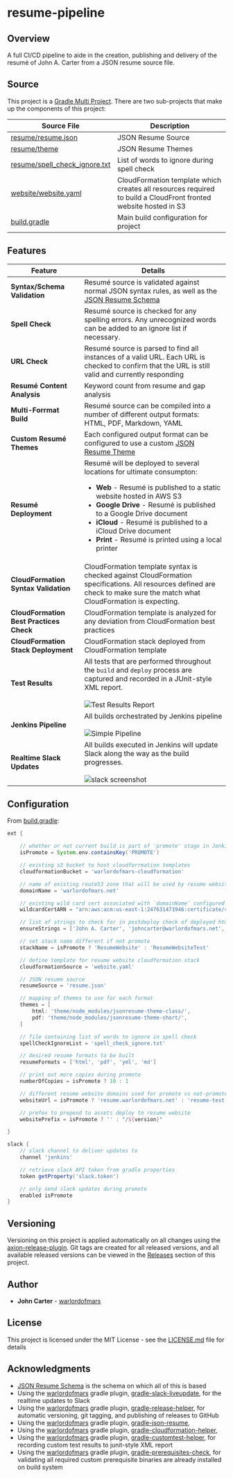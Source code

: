 
# resume-pipeline

## Overview

A full CI/CD pipeline to aide in the creation, publishing and delivery of the resumé of John A. Carter from a JSON resume source file.

## Source

This project is a [Gradle Multi Project](https://docs.gradle.org/current/userguide/multi_project_builds.html).  There are two sub-projects that make up the components of this project:

| Source File                              | Description        |
|------------------------------------------|---------------------
| [resume/resume.json](resume/resume.json) | JSON Resume Source |
| [resume/theme](resume/theme)             | JSON Resume Themes |
| [resume/spell_check_ignore.txt](resume/spell_check_ignore.txt) | List of words to ignore during spell check
| [website/website.yaml](website/website.yaml) | CloudFormation template which creates all resources required to build a CloudFront fronted website hosted in S3 |
| [build.gradle](build.gradle) | Main build configuration for project



## Features

| Feature | Details |
|---------|---------|
| **Syntax/Schema Validation** | Resumé source is validated against normal JSON syntax rules, as well as the [JSON Resume Schema](https://jsonresume.org/schema/) |
| **Spell Check** | Resumé source is checked for any spelling errors.  Any unrecognized words can be added to an ignore list if necessary.
| **URL Check** | Resumé source is parsed to find all instances of a valid URL.  Each URL is checked to confirm that the URL is still valid and currently responding
| **Resumé Content Analysis** | Keyword count from resume and gap analysis
| **Multi-Forrmat Build** | Resumé source can be compiled into a number of different output formats:  HTML, PDF, Markdown, YAML
| **Custom Resumé Themes** | Each configured output format can be configured to use a custom [JSON Resume Theme](https://jsonresume.org/themes/)
| **Resumé Deployment** | Resumé will be deployed to several locations for ultimate consumpton: <br/><ul><li>**Web** -  Resumé is published to a static website hosted in AWS S3</li><li>**Google Drive** - Resumé is published to a Google Drive document</li><li>**iCloud** - Resumé is published to a iCloud Drive document</li><li>**Print** - Resumé is printed using a local printer</li>
| **CloudFormation Syntax Validation** | CloudFormation template syntax is checked against CloudFormation specifications.  All resources defined are check to make sure the match what CloudFormation is expecting.
| **CloudFormation Best Practices Check** | CloudFormation template is analyzed for any deviation from CloudFormation best practices
| **CloudFormation Stack Deployment** | CloudFormation stack deployed from CloudFormation template
| **Test Results** | All tests that are performed throughout the `build` and `deploy` process are captured and recorded in a JUnit-style XML report.<br/><br/>![Test Results Report](https://i.imgur.com/2e8GdDF.png) |
| **Jenkins Pipeline** | All builds orchestrated by Jenkins pipeline <br/><br/>![Simple Pipeline](https://i.imgur.com/ZaVIgzy.png)
| **Realtime Slack Updates** | All builds executed in Jenkins will update Slack along the way as the build progresses. <br/><br/> ![slack screenshot](https://i.imgur.com/AmrJprI.gif)

## Configuration

From [build.gradle](build.gradle):

```gradle
ext {

    // whether or not current build is part of 'promote' stage in Jenkins pipeline
    isPromote = System.env.containsKey('PROMOTE')

    // existing s3 bucket to host cloudforrmation templates
    cloudformationBucket = 'warlordofmars-cloudformation'

    // name of existing route53 zone that will be used by resume website
    domainName = 'warlordofmars.net'

    // existing wild card cert associated with `domainName` configured above
    wildcardCertARN = "arn:aws:acm:us-east-1:247631471946:certificate/471106fc-e3dd-4e0b-a20f-010a6e326283"

    // list of strings to check for in postdeploy check of deployed html resume
    ensureStrings = ['John A. Carter', 'johncarter@warlordofmars.net', '(770) 598-7096']

    // set stack name different if not promote
    stackName = isPromote ? 'ResumeWebsite' : 'ResumeWebsiteTest'

    // define template for resume website cloudformation stack
    cloudformationSource = 'website.yaml'

    // JSON resume source
    resumeSource = 'resume.json'

    // mapping of themes to use for each format
    themes = [
        html: 'theme/node_modules/jsonresume-theme-class/',
        pdf: 'theme/node_modules/jsonresume-theme-short/',
    ]

    // file containing list of words to ignore in spell check
    spellCheckIgnoreList = 'spell_check_ignore.txt'

    // desired resume formats to be built
    resumeFormats = ['html', 'pdf', 'yml', 'md']

    // print out more copies during promote
    numberOfCopies = isPromote ? 10 : 1

    // different resume website domains used for promote vs not-promote
    websiteUrl = isPromote ? 'resume.warlordofmars.net' : 'resume-test.warlordofmars.net'

    // prefex to prepend to assets deploy to resume website
    websitePrefix = isPromote ? '' : "/${version}"

}

slack {
    // slack channel to deliver updates to
    channel 'jenkins'

    // retrieve slack API token from gradle properties
    token getProperty('slack.token')

    // only send slack updates during promote
    enabled isPromote
}
```

## Versioning

Versioning on this project is applied automatically on all changes using the [axion-release-plugin](https://github.com/allegro/axion-release-plugin).  Git tags are created for all released versions, and all available released versions can be viewed in the [Releases](https://github.com/warlordofmars/gradle-json-resume/releases) section of this project.

## Author

* **John Carter** - [warlordofmars](https://github.com/warlordofmars)

## License

This project is licensed under the MIT License - see the [LICENSE.md](LICENSE.md) file for details

## Acknowledgments

* [JSON Resume Schema](https://jsonresume.org/schema/) is the schema on which all of this is based
* Using the [warlordofmars](https://github.com/warlordofmars) gradle plugin, [gradle-slack-liveupdate](https://github.com/warlordofmars/gradle-slack-liveupdate), for the realtime updates to Slack
* Using the [warlordofmars](https://github.com/warlordofmars) gradle plugin, [gradle-release-helper](https://github.com/warlordofmars/gradle-release-helper), for automatic versioning, git tagging, and publishing of releases to GitHub
* Using the [warlordofmars](https://github.com/warlordofmars) gradle plugin, [gradle-json-resume](https://github.com/warlordofmars/gradle-json-resume),
* Using the [warlordofmars](https://github.com/warlordofmars) gradle plugin, [gradle-cloudformation-helper](https://github.com/warlordofmars/gradle-cloudformation-helper),
* Using the [warlordofmars](https://github.com/warlordofmars) gradle plugin, [gradle-customtest-helper](https://github.com/warlordofmars/gradle-customtest-helper), for recording custom test results to junit-style XML report
* Using the [warlordofmars](https://github.com/warlordofmars) gradle plugin, [gradle-prerequisites-check](https://github.com/warlordofmars/gradle-prerequisites-check), for validating all required custom prerequisite binaries are already installed on build system